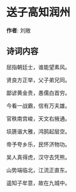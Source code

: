 # 送子高知润州

**作者**: 刘敞

## 诗词内容

屈指朝廷士，谁能望素风。

贤良方正举，父子弟兄同。

鄙谚黄金贵，愚儒白首穷。

今看一战霸，信有万夫雄。

官秩南宫峻，天文右掖通。

埙篪谐大雅，鸿鹄起层空。

帝予夸乡乐，民怀济物功。

吴人真得虎，汉守去凭熊。

山势端临北，江流正直东。

遥知子牟意，故在九城中。

